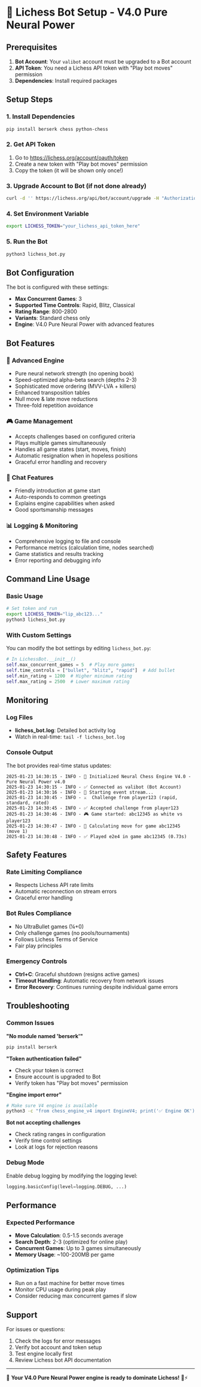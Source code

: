 # 🤖 Lichess Bot Setup - V4.0 Pure Neural Power

## Prerequisites

1. **Bot Account**: Your `valibot` account must be upgraded to a Bot account
2. **API Token**: You need a Lichess API token with "Play bot moves" permission
3. **Dependencies**: Install required packages

## Setup Steps

### 1. Install Dependencies
```bash
pip install berserk chess python-chess
```

### 2. Get API Token
1. Go to https://lichess.org/account/oauth/token
2. Create a new token with "Play bot moves" permission
3. Copy the token (it will be shown only once!)

### 3. Upgrade Account to Bot (if not done already)
```bash
curl -d '' https://lichess.org/api/bot/account/upgrade -H "Authorization: Bearer YOUR_TOKEN_HERE"
```

### 4. Set Environment Variable
```bash
export LICHESS_TOKEN="your_lichess_api_token_here"
```

### 5. Run the Bot
```bash
python3 lichess_bot.py
```

## Bot Configuration

The bot is configured with these settings:

- **Max Concurrent Games**: 3
- **Supported Time Controls**: Rapid, Blitz, Classical
- **Rating Range**: 800-2800
- **Variants**: Standard chess only
- **Engine**: V4.0 Pure Neural Power with advanced features

## Bot Features

### 🧠 **Advanced Engine**
- Pure neural network strength (no opening book)
- Speed-optimized alpha-beta search (depths 2-3)
- Sophisticated move ordering (MVV-LVA + killers)
- Enhanced transposition tables
- Null move & late move reductions
- Three-fold repetition avoidance

### 🎮 **Game Management**
- Accepts challenges based on configured criteria
- Plays multiple games simultaneously
- Handles all game states (start, moves, finish)
- Automatic resignation when in hopeless positions
- Graceful error handling and recovery

### 💬 **Chat Features**
- Friendly introduction at game start
- Auto-responds to common greetings
- Explains engine capabilities when asked
- Good sportsmanship messages

### 📊 **Logging & Monitoring**
- Comprehensive logging to file and console
- Performance metrics (calculation time, nodes searched)
- Game statistics and results tracking
- Error reporting and debugging info

## Command Line Usage

### Basic Usage
```bash
# Set token and run
export LICHESS_TOKEN="lip_abc123..."
python3 lichess_bot.py
```

### With Custom Settings
You can modify the bot settings by editing `lichess_bot.py`:

```python
# In LichessBot.__init__()
self.max_concurrent_games = 5  # Play more games
self.time_controls = ["bullet", "blitz", "rapid"]  # Add bullet
self.min_rating = 1200  # Higher minimum rating
self.max_rating = 2500  # Lower maximum rating
```

## Monitoring

### Log Files
- **lichess_bot.log**: Detailed bot activity log
- Watch in real-time: `tail -f lichess_bot.log`

### Console Output
The bot provides real-time status updates:
```
2025-01-23 14:30:15 - INFO - 🤖 Initialized Neural Chess Engine V4.0 - Pure Neural Power v4.0
2025-01-23 14:30:15 - INFO - ✅ Connected as valibot (Bot Account)
2025-01-23 14:30:16 - INFO - 🔄 Starting event stream...
2025-01-23 14:30:45 - INFO - ⚔️  Challenge from player123 (rapid, standard, rated)
2025-01-23 14:30:45 - INFO - ✅ Accepted challenge from player123
2025-01-23 14:30:46 - INFO - 🎮 Game started: abc12345 as white vs player123
2025-01-23 14:30:47 - INFO - 🧠 Calculating move for game abc12345 (move 1)
2025-01-23 14:30:48 - INFO - ✅ Played e2e4 in game abc12345 (0.73s)
```

## Safety Features

### Rate Limiting Compliance
- Respects Lichess API rate limits
- Automatic reconnection on stream errors
- Graceful error handling

### Bot Rules Compliance
- No UltraBullet games (¼+0)
- Only challenge games (no pools/tournaments)
- Follows Lichess Terms of Service
- Fair play principles

### Emergency Controls
- **Ctrl+C**: Graceful shutdown (resigns active games)
- **Timeout Handling**: Automatic recovery from network issues
- **Error Recovery**: Continues running despite individual game errors

## Troubleshooting

### Common Issues

**"No module named 'berserk'"**
```bash
pip install berserk
```

**"Token authentication failed"**
- Check your token is correct
- Ensure account is upgraded to Bot
- Verify token has "Play bot moves" permission

**"Engine import error"**
```bash
# Make sure V4 engine is available
python3 -c "from chess_engine_v4 import EngineV4; print('✅ Engine OK')"
```

**Bot not accepting challenges**
- Check rating ranges in configuration
- Verify time control settings
- Look at logs for rejection reasons

### Debug Mode
Enable debug logging by modifying the logging level:
```python
logging.basicConfig(level=logging.DEBUG, ...)
```

## Performance

### Expected Performance
- **Move Calculation**: 0.5-1.5 seconds average
- **Search Depth**: 2-3 (optimized for online play)
- **Concurrent Games**: Up to 3 games simultaneously
- **Memory Usage**: ~100-200MB per game

### Optimization Tips
- Run on a fast machine for better move times
- Monitor CPU usage during peak play
- Consider reducing max concurrent games if slow

## Support

For issues or questions:
1. Check the logs for error messages
2. Verify bot account and token setup
3. Test engine locally first
4. Review Lichess bot API documentation

---

🎯 **Your V4.0 Pure Neural Power engine is ready to dominate Lichess!** 🧠⚡ 